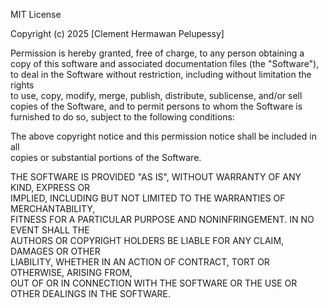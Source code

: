 MIT License

Copyright (c) 2025 [Clement Hermawan Pelupessy]

Permission is hereby granted, free of charge, to any person obtaining a copy
of this software and associated documentation files (the "Software"), to deal
in the Software without restriction, including without limitation the rights  
to use, copy, modify, merge, publish, distribute, sublicense, and/or sell    
copies of the Software, and to permit persons to whom the Software is       
furnished to do so, subject to the following conditions:                    

The above copyright notice and this permission notice shall be included in all  
copies or substantial portions of the Software.                                

THE SOFTWARE IS PROVIDED "AS IS", WITHOUT WARRANTY OF ANY KIND, EXPRESS OR    
IMPLIED, INCLUDING BUT NOT LIMITED TO THE WARRANTIES OF MERCHANTABILITY,     
FITNESS FOR A PARTICULAR PURPOSE AND NONINFRINGEMENT. IN NO EVENT SHALL THE  
AUTHORS OR COPYRIGHT HOLDERS BE LIABLE FOR ANY CLAIM, DAMAGES OR OTHER      
LIABILITY, WHETHER IN AN ACTION OF CONTRACT, TORT OR OTHERWISE, ARISING FROM,  
OUT OF OR IN CONNECTION WITH THE SOFTWARE OR THE USE OR OTHER DEALINGS IN THE 
SOFTWARE.
